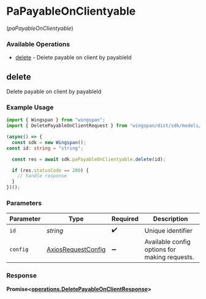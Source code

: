 # PaPayableOnClientyable
(*paPayableOnClientyable*)

### Available Operations

* [delete](#delete) - Delete payable on client by payableId

## delete

Delete payable on client by payableId

### Example Usage

```typescript
import { Wingspan } from "wingspan";
import { DeletePayableOnClientRequest } from "wingspan/dist/sdk/models/operations";

(async() => {
  const sdk = new Wingspan();
const id: string = "string";

  const res = await sdk.paPayableOnClientyable.delete(id);

  if (res.statusCode == 200) {
    // handle response
  }
})();
```

### Parameters

| Parameter                                                    | Type                                                         | Required                                                     | Description                                                  |
| ------------------------------------------------------------ | ------------------------------------------------------------ | ------------------------------------------------------------ | ------------------------------------------------------------ |
| `id`                                                         | *string*                                                     | :heavy_check_mark:                                           | Unique identifier                                            |
| `config`                                                     | [AxiosRequestConfig](https://axios-http.com/docs/req_config) | :heavy_minus_sign:                                           | Available config options for making requests.                |


### Response

**Promise<[operations.DeletePayableOnClientResponse](../../models/operations/deletepayableonclientresponse.md)>**


